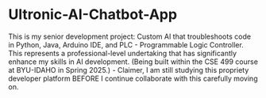 # Ultronic-AI-Chatbot-App
This is my senior development project: Custom AI that troubleshoots code in Python, Java, Arduino IDE, and PLC - Programmable Logic Controller. This represents a professional-level undertaking that has significantly enhance my skills in AI development. (Being built within the CSE 499 course at BYU-IDAHO in Spring 2025.) - Claimer, I am still studying this propriety developer platform BEFORE I continue collaborate with this carefully moving on.
